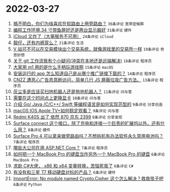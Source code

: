 # 2022-03-27

1. [搞不明白，你们为啥喜欢在软路由上用旁路由？](https://www.v2ex.com/t/843160) `36条评论` `宽带症候群`
1. [编程工作环境,34 寸带鱼屏好还是两台显示器好](https://www.v2ex.com/t/843139) `31条评论` `硬件`
1. [iCloud 又炸了（大量服务不可用）](https://www.v2ex.com/t/843154) `24条评论` `iCloud`
1. [靓仔，还有内裤穿么？](https://www.v2ex.com/t/843163) `21条评论` `生活`
1. [V 站可不可以在交易模块出个交易系统，就像游戏里的交易所一样](https://www.v2ex.com/t/843131) `19条评论` `奇思妙想`
1. [关于 git 工作流我有个小疑问(冲突在本地还是远端解决)](https://www.v2ex.com/t/843165) `18条评论` `程序员`
1. [大家用 m1 用的是什么手柄玩游戏啊](https://www.v2ex.com/t/843143) `15条评论` `macOS`
1. [安装运行的 app 怎么知道自己是从哪个推广链接下载的？](https://www.v2ex.com/t/843146) `14条评论` `程序员`
1. [CNZZ 遭恶心广告恶意刷访问，简单几行 JS 屏蔽垃圾广告方法。](https://www.v2ex.com/t/843159) `13条评论` `程序员`
1. [灰尘多是应该买扫地机器人还是拖地机器人？](https://www.v2ex.com/t/843177) `11条评论` `问与答`
1. [需要在这个时间点上更换显卡](https://www.v2ex.com/t/843150) `10条评论` `问与答`
1. [介绍 Go/ Java /C/C++/ Swift 等编程语言是如何实现范型的](https://www.v2ex.com/t/843140) `9条评论` `分享创造`
1. [macOS IOS Apple TV+如何稳定观看？](https://www.v2ex.com/t/843137) `9条评论` `问与答`
1. [Redmi K40S 出了 依然 870 京东 2399](https://www.v2ex.com/t/843176) `8条评论` `分享发现`
1. [Surface connect 这个接口，除了充电和连接一个巨贵的扩展坞以外，还有什么用？](https://www.v2ex.com/t/843145) `8条评论` `硬件`
1. [Surface Pro 4 可以拿来做旁路由吗？不想拆机有办法软件永久禁用电池吗？](https://www.v2ex.com/t/843178) `7条评论` `程序员`
1. [哪些大公司在用 ASP.NET Core？](https://www.v2ex.com/t/843173) `7条评论` `程序员`
1. [如何把一个 MacBook Pro 的键盘当作另外一个 MacBook Pro 的键盘](https://www.v2ex.com/t/843171) `6条评论` `MacBook Pro`
1. [求助 C#大佬， x86 和 x64 变量转换，苦恼死我了](https://www.v2ex.com/t/843168) `6条评论` `C#`
1. [有没有和三星 T7 移动硬盘对标的产品？](https://www.v2ex.com/t/843156) `6条评论` `硬件`
1. [ImportError: No module named Crypto.Cipher 这个怎么解决？救救孩子吧](https://www.v2ex.com/t/843153) `6条评论` `Python`
